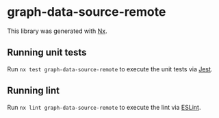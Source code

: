 # graph-data-source-remote

This library was generated with [Nx](https://nx.dev).

## Running unit tests

Run `nx test graph-data-source-remote` to execute the unit tests via [Jest](https://jestjs.io).

## Running lint

Run `nx lint graph-data-source-remote` to execute the lint via [ESLint](https://eslint.org/).
